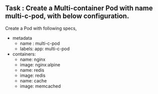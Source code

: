 

## Task : Create a Multi-container Pod with name **multi-c-pod**, with below configuration.

Create a Pod with following specs,
  * metadata
    * name : multi-c-pod
    * labels:
        app: multi-c-pod
  * containers:
    * name: nginx
    * image: nginx:alpine
    * name: redis
    * image: redis
    * name: cache
    * image: memcached
